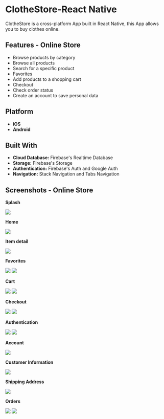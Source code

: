 # ClotheStore-React Native

ClotheStore is a cross-platform App built in React Native, this App allows you to buy clothes online.

## Features - Online Store
*	Browse products by category
*	Browse all products 
*	Search for a specific product
*	Favorites
*	Add products to a shopping cart
*	Checkout
*	Check order status
*	Create an account to save personal data

## Platform
* **iOS**
* **Android**

## Built With
* **Cloud Database:** Firebase's Realtime Database
* **Storage:** Firebase's Storage
* **Authentication:** Firebase's Auth and Google Auth
* **Navigation:** Stack Navigation and Tabs Navigation

## Screenshots - Online Store

**Splash**

![](/store-react-images/splash.png)

**Home**

![](/store-react-images/home.png)

**Item detail**

![](/store-react-images/detail.png)

**Favorites**

![](/store-react-images/favorites1.png) ![](/store-react-images/favorites.png)

**Cart**

![](/store-react-images/cart.png) ![](/store-react-images/cart2.png)

**Checkout**

![](/store-react-images/checkout.png) ![](/store-react-images/checkout2.png)

**Authentication**

![](/store-react-images/signin.png) ![](/store-react-images/signup.png) 

**Account**

![](/store-react-images/account.png) 

**Customer Information**

![](/store-react-images/user-info.png) 

**Shipping Address**

![](/store-react-images/user-info.png) 

**Orders**

![](/store-react-images/orders.png) ![](/store-react-images/order-detail.png) 
